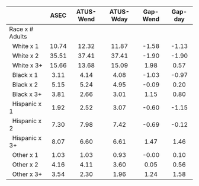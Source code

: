 
|                      |         ASEC |    ATUS-Wend |    ATUS-Wday |     Gap-Wend |      Gap-day |
| -------------------- | :----------: | :----------: | :----------: | :----------: | :----------: |
| Race x # Adults      |              |              |              |              |              |
| &nbsp;&nbsp;White x 1 |        10.74 |        12.32 |        11.87 |        -1.58 |        -1.13 |
| &nbsp;&nbsp;White x 2 |        35.51 |        37.41 |        37.41 |        -1.90 |        -1.90 |
| &nbsp;&nbsp;White x 3+ |        15.66 |        13.68 |        15.09 |         1.98 |         0.57 |
| &nbsp;&nbsp;Black x 1 |         3.11 |         4.14 |         4.08 |        -1.03 |        -0.97 |
| &nbsp;&nbsp;Black x 2 |         5.15 |         5.24 |         4.95 |        -0.09 |         0.20 |
| &nbsp;&nbsp;Black x 3+ |         3.81 |         2.66 |         3.01 |         1.15 |         0.80 |
| &nbsp;&nbsp;Hispanic x 1 |         1.92 |         2.52 |         3.07 |        -0.60 |        -1.15 |
| &nbsp;&nbsp;Hispanic x 2 |         7.30 |         7.98 |         7.42 |        -0.69 |        -0.12 |
| &nbsp;&nbsp;Hispanic x 3+ |         8.07 |         6.60 |         6.61 |         1.47 |         1.46 |
| &nbsp;&nbsp;Other x 1 |         1.03 |         1.03 |         0.93 |        -0.00 |         0.10 |
| &nbsp;&nbsp;Other x 2 |         4.16 |         4.11 |         3.60 |         0.05 |         0.56 |
| &nbsp;&nbsp;Other x 3+ |         3.54 |         2.30 |         1.96 |         1.24 |         1.58 |

